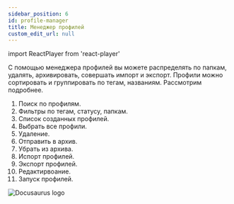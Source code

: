 ```yaml
---
sidebar_position: 6
id: profile-manager
title: Менеджер профилей
custom_edit_url: null
---
```

import ReactPlayer from 'react-player'

С помощью менеджера профилей вы можете распределять по папкам, удалять, архивировать, совершать импорт и экспорт. Профили можно сортировать и группировать по тегам, названиям. Рассмотрим подробнее.
1. Поиск по профилям.
2. Фильтры по тегам, статусу, папкам.
3. Список созданных профилей.
4. Выбрать все профили.
5. Удаление.
6. Отправить в архив.
7. Убрать из архива.
8. Испорт профилей.
9. Экспорт профилей.
10. Редактирвоание.
11. Запуск профилей.

![Docusaurus logo](/img/3-soft/2-start-window/6-profiles-manager/rus/profiles-manager-1.png)